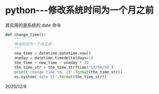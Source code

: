 # python---修改系统时间为一个月之前

其实用的是系统的 date 命令  
```python
def change_time():
    """
    修改时间为一个月之前
    """
    now_time = datetime.datetime.now()
    oneday = datetime.timedelta(days=1)
    the_time = now_time - oneday * 30
    the_time_str = the_time.strftime('%Y/%m/%d')
    print('change time to: {}'.format(the_time_str))
    os.system('date {}'.format(the_time_str))
```

2020/12/8  
